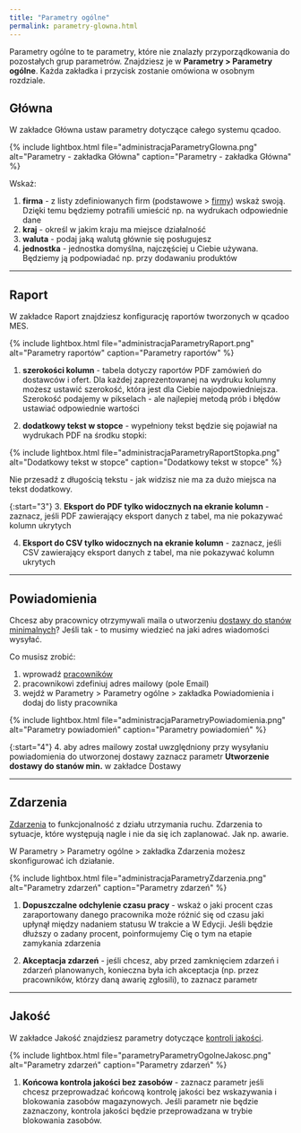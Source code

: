 ```yaml
---
title: "Parametry ogólne"
permalink: parametry-glowna.html 
---
```


Parametry ogólne to te parametry, które nie znalazły przyporządkowania do pozostałych grup parametrów. Znajdziesz je w **Parametry > Parametry ogólne**. Każda zakładka i przycisk zostanie omówiona w osobnym rozdziale.

## Główna

W zakładce Główna ustaw parametry dotyczące całego systemu qcadoo.

{% include lightbox.html file="administracjaParametryGlowna.png" alt="Parametry - zakładka Główna" caption="Parametry - zakładka Główna" %}

Wskaż:
1. **firma** - z listy zdefiniowanych firm (podstawowe > [firmy](/firmy)) wskaż swoją. Dzięki temu będziemy potrafili umieścić np. na wydrukach odpowiednie dane
2. **kraj** - określ w jakim kraju ma miejsce działalność
3. **waluta** - podaj jaką walutą głównie się posługujesz 
4. **jednostka** - jednostka domyślna, najczęściej u Ciebie używana. Będziemy ją podpowiadać np. przy dodawaniu produktów

---

## Raport

W zakładce Raport znajdziesz konfigurację raportów tworzonych w qcadoo MES.

{% include lightbox.html file="administracjaParametryRaport.png" alt="Parametry raportów" caption="Parametry raportów" %}

1. **szerokości kolumn** - tabela dotyczy raportów PDF zamówień do dostawców i ofert. Dla każdej zaprezentowanej na wydruku kolumny możesz ustawić szerokość, która jest dla Ciebie najodpowiedniejsza. Szerokość podajemy w pikselach - ale najlepiej metodą prób i błędów ustawiać odpowiednie wartości

2. **dodatkowy tekst w stopce** - wypełniony tekst będzie się pojawiał na wydrukach PDF na środku stopki:

{% include lightbox.html file="administracjaParametryRaportStopka.png" alt="Dodatkowy tekst w stopce" caption="Dodatkowy tekst w stopce" %}

Nie przesadź z długością tekstu - jak widzisz nie ma za dużo miejsca na tekst dodatkowy. 

{:start="3"}
3. **Eksport do PDF tylko widocznych na ekranie kolumn** - zaznacz, jeśli PDF zawierający eksport danych z tabel, ma nie pokazywać kolumn ukrytych

4. **Eksport do CSV tylko widocznych na ekranie kolumn** - zaznacz, jeśli CSV zawierający eksport danych z tabel, ma nie pokazywać kolumn ukrytych

---

## Powiadomienia

Chcesz aby pracownicy otrzymywali maila o utworzeniu [dostawy do stanów minimalnych](/dostawy#generowanie-dostawy-do-stanów-minimalnych)? Jeśli tak - to musimy wiedzieć na jaki adres wiadomości wysyłać. 

Co musisz zrobić:
1. wprowadź [pracowników](/pracownicy)
2. pracownikowi zdefiniuj adres mailowy (pole Email)
3. wejdź w Parametry > Parametry ogólne > zakładka Powiadomienia i dodaj do listy pracownika

{% include lightbox.html file="administracjaParametryPowiadomienia.png" alt="Parametry powiadomień" caption="Parametry powiadomień" %}

{:start="4"}
4. aby adres mailowy został uwzględniony przy wysyłaniu powiadomienia do utworzonej dostawy zaznacz parametr **Utworzenie dostawy do stanów min.** w zakładce Dostawy

---

## Zdarzenia

[Zdarzenia](/zdarzenia) to funkcjonalność z działu utrzymania ruchu. Zdarzenia to sytuacje, które występują nagle i nie da się ich zaplanować. Jak np. awarie. 

W Parametry > Parametry ogólne > zakładka Zdarzenia możesz skonfigurować ich działanie.

{% include lightbox.html file="administracjaParametryZdarzenia.png" alt="Parametry zdarzeń" caption="Parametry zdarzeń" %}

1. **Dopuszczalne odchylenie czasu pracy** - wskaż o jaki procent czas zaraportowany danego pracownika może różnić się od czasu jaki upłynął między nadaniem statusu W trakcie a W Edycji. Jeśli będzie dłuższy o zadany procent, poinformujemy Cię o tym na etapie zamykania zdarzenia

2. **Akceptacja zdarzeń** - jeśli chcesz, aby przed zamknięciem zdarzeń i zdarzeń planowanych, konieczna była ich akceptacja (np. przez pracowników, którzy daną awarię zgłosili), to zaznacz parametr

---

## Jakość

W zakładce Jakość znajdziesz parametry dotyczące [kontroli jakości](/kontrola-jakosci).

{% include lightbox.html file="parametryParametryOgolneJakosc.png" alt="Parametry zdarzeń" caption="Parametry zdarzeń" %}

1. **Końcowa kontrola jakości bez zasobów** - zaznacz parametr jeśli chcesz przeprowadzać końcową kontrolę jakości bez wskazywania i blokowania zasobów magazynowych. Jeśli parametr nie będzie zaznaczony, kontrola jakości będzie przeprowadzana w trybie blokowania zasobów.
